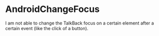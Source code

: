# AndroidChangeFocus
I am not able to change the TalkBack focus on a certain element after a certain event (like the click of a button).
